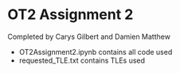# OT2 Assignment 2
Completed by Carys Gilbert and Damien Matthew

* OT2Assignment2.ipynb contains all code used
* requested_TLE.txt contains TLEs used
